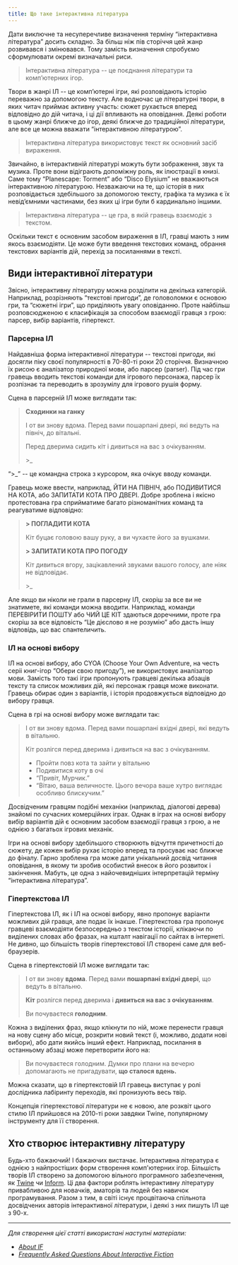 ```yaml
---
title: Що таке інтерактивна література
---
```


Дати виключне та несуперечливе визначення терміну “інтерактивна література” досить складно. За більш ніж пів сторіччя цей жанр розвивався і змінювався. Тому замість визначення спробуємо сформулювати окремі визначальні риси.

> Інтерактивна література -- це поєднання літератури та комп’ютерних ігор.

Твори в жанрі ІЛ -- це комп’ютерні ігри, які розповідають історію переважно за допомогою тексту. Але водночас це літературні твори, в яких читач приймає активну участь: сюжет рухається вперед відповідно до дій читача, і ці дії впливають на оповідання. Деякі роботи в цьому жанрі ближче до ігор, деякі ближче до традиційної літератури, але все це можна вважати “інтерактивною літературою”.

> Інтерактивна література використовує текст як основний засіб вираження.

Звичайно, в інтерактивній літературі можуть бути зображення, звук та музика. Проте вони відіграють допоміжну роль, як ілюстрації в книзі. Саме тому “Planescape: Torment” або “Disco Elysium” не вважаються інтерактивною літературою. Незважаючи на те, що історія в них розповідається здебільшого за допомогою тексту, графіка та музика є їх невід’ємними частинами, без яких ці ігри були б кардинально іншими.

> Інтерактивна література -- це гра, в якій гравець взаємодіє з текстом.

Оскільки текст є основним засобом вираження в ІЛ, гравці мають з ним якось взаємодіяти. Це може бути введення текстових команд, обрання текстових варіантів дій, перехід за посиланнями в тексті.

## Види інтерактивної літератури

Звісно, інтерактивну літературу можна розділити на декілька категорій. Наприклад, розрізняють “текстові пригоди”, де головоломки є основою гри, та “сюжетні ігри”, що приділяють увагу оповіданню. Проте найбільш розповсюдженою є класифікація за способом взаємодії гравця з грою: парсер, вибір варіантів, гіпертекст.

### Парсерна ІЛ

Найдавніша форма інтерактивної літератури -- текстові пригоди, які досягли піку своєї популярності в 70-80-ті роки 20 сторіччя. Визначною їх рисою є аналізатор природної мови, або парсер (parser). Під час гри гравець вводить текстові команди для ігрового персонажа, парсер їх розпізнає та переводить в зрозумілу для ігрового рушія форму.

Сцена в парсерній ІЛ може виглядати так:

> **Сходинки на ганку**
> 
> І от ви знову вдома. Перед вами пошарпані двері, які ведуть на північ, до вітальні.
>
> Перед дверима сидить кіт і дивиться на вас з очікуванням.
>
> \>_

“>_” -- це командна строка з курсором, яка очікує вводу команди.

Гравець може ввести, наприклад, ЙТИ НА ПІВНІЧ, або ПОДИВИТИСЯ НА КОТА, або ЗАПИТАТИ КОТА ПРО ДВЕРІ. Добре зроблена і якісно протестована гра сприйматиме багато різноманітних команд та реагуватиме відповідно:

> **\> ПОГЛАДИТИ КОТА**
> 
> Кіт буцає головою вашу руку, а ви чухаєте його за вушками.
>
> **\> ЗАПИТАТИ КОТА ПРО ПОГОДУ**
>
> Кіт дивиться вгору, зацікавлений звуками вашого голосу, але ніяк не відповідає.
>
> \>_

Але якщо ви ніколи не грали в парсерну ІЛ, скоріш за все ви не знатимете, які команди можна вводити. Наприклад, команди ПЕРЕВІРИТИ ПОШТУ або ЧИЙ ЦЕ КІТ здаються доречними, проте гра скоріш за все відповість “Це дієслово я не розумію” або дасть іншу відповідь, що вас спантеличить.

### ІЛ на основі вибору

ІЛ на основі вибору, або CYOA (Choose Your Own Adventure, на честь серіі книг-ігор “Обери свою пригоду”), не використовує аналізатор мови. Замість того такі ігри пропонують гравцеві декілька абзаців тексту та список можливих дій, які персонаж гравця може виконати. Гравець обирає один з варіантів, і історія продовжується відповідно до вибору гравця.

Сцена в грі на основі вибору може виглядати так:

> І от ви знову вдома. Перед вами пошарпані вхідні двері, які ведуть в вітальню.
>
> Кіт розлігся перед дверима і дивиться на вас з очікуванням.
>
> * Пройти повз кота та зайти у вітальню
> * Подивитися коту в очі
> * “Привіт, Мурчик.”
> * “Вітаю, ваша величносте. Цього вечора ваше хутро виглядає особливо блискучим.”

Досвідченим гравцям подібні механіки (наприклад, діалогові дерева) знайомі по сучасних комерційних іграх. Однак в іграх на основі вибору вибір варіантів дій є основним засобом взаємодії гравця з грою, а не однією з багатьох ігрових механік.

Ігри на основі вибору здебільшого створюють відчуття причетності до сюжету, де кожен вибір рухає історію вперед та просуває нас ближче до фіналу. Гарно зроблена гра може дати унікальний досвід читання оповідання, в якому ти зробив особистий внесок в його розвиток і закінчення. Мабуть, це одна з найочевидніших інтерпретацій терміну “інтерактивна література”.

### Гіпертекстова ІЛ

Гіпертекстова ІЛ, як і ІЛ на основі вибору, явно пропонує варіанти можливих дій гравця, але подає їх інакше. Гіпертекстова гра пропонує гравцеві взаємодіяти безпосередньо з текстом історії, клікаючи по виділених словах або фразах, на кшталт навігації по сайтах в інтернеті. Не дивно, що більшість творів гіпертекстової ІЛ створені саме для веб-браузерів.

Сцена в гіпертекстовій ІЛ може виглядати так:

> І от ви знову **вдома**. Перед вами **пошарпані вхідні двері**, що ведуть в вітальню.
>
> **Кіт** розлігся перед дверима і **дивиться на вас з очікуванням**.
>
> Ви почуваєтеся **голодним**.

Кожна з виділених фраз, якщо клікнути по ній, може перенести гравця на нову сцену або місце, розкрити новий текст (і, можливо, додати нові вибори), або дати якийсь інший ефект. Наприклад, посилання в останньому абзаці може перетворити його на:

> Ви почуваєтеся голодним. Думки про плани на вечерю допомагають не пригадувати, **що сталося вдень.**

Можна сказати, що в гіпертекстовій ІЛ гравець виступає у ролі дослідника лабіринту переходів, які пронизують весь твір.

Концепція гіпертекстової літератури не є новою, але розквіт цього стилю ІЛ прийшовся на 2010-ті роки завдяки Twine, популярному інструменту для її створення.

## Хто створює інтерактивну літературу

Будь-хто бажаючий! І бажаючих вистачає. Інтерактивна література є однією з найпростіших форм створення комп'ютерних ігор. Більшість творів ІЛ створено за допомогою вільного програмного забезпечення, як [Twine](https://twinery.org/) чи [Inform](http://inform7.com/). Ці два фактори роблять інтерактивну літературу привабливою для новачків, аматорів та людей без навичок програмування. Разом з тим, в світі існує процвітаюча спільнота досвідчених авторів інтерактивної літератури, і деякі з них пишуть ІЛ ще з 90-х.

---

*Для створення цієї статті використані наступні матеріали:*
- *[About IF](https://ifcomp.org/about/if)*
- *[Frequently Asked Questions About Interactive Fiction](https://iftechfoundation.org/frequently-asked-questions/)*
